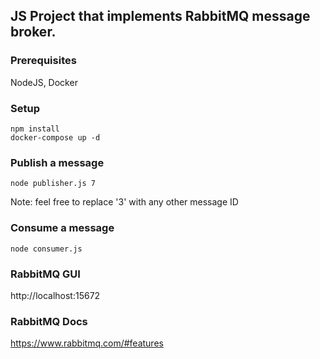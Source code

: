 ## **JS Project that implements RabbitMQ message broker.** 

### **Prerequisites**
NodeJS, Docker

### **Setup**
```
npm install
docker-compose up -d
```

### **Publish a message**
```
node publisher.js 7
```

Note: feel free to replace '3' with any other message ID

### **Consume a message**
```
node consumer.js
```

### **RabbitMQ GUI**
http://localhost:15672

### **RabbitMQ Docs**
https://www.rabbitmq.com/#features
